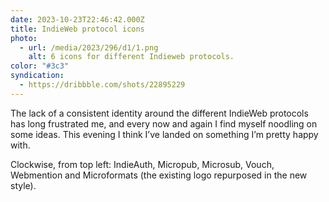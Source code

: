 ```yaml
---
date: 2023-10-23T22:46:42.000Z
title: IndieWeb protocol icons
photo:
  - url: /media/2023/296/d1/1.png
    alt: 6 icons for different Indieweb protocols.
color: "#3c3"
syndication:
  - https://dribbble.com/shots/22895229
---
```


The lack of a consistent identity around the different IndieWeb protocols has long frustrated me, and every now and again I find myself noodling on some ideas. This evening I think I’ve landed on something I’m pretty happy with.

Clockwise, from top left: IndieAuth, Micropub, Microsub, Vouch, Webmention and Microformats (the existing logo repurposed in the new style).

